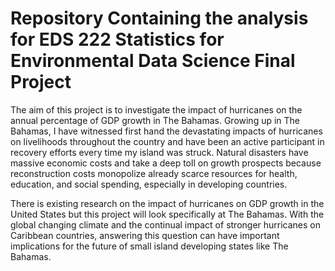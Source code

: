 # Repository Containing the analysis for EDS 222 Statistics for Environmental Data Science Final Project 


The aim of this project is to investigate the impact of hurricanes on the annual percentage of GDP growth in The Bahamas. Growing up in The Bahamas, I have witnessed first hand the devastating impacts of hurricanes on livelihoods throughout the country and have been an active participant in recovery efforts every time my island was struck. Natural disasters have massive economic costs and take a deep toll on growth prospects because reconstruction costs monopolize already scarce resources for health, education, and social spending, especially in developing countries.

There is existing research on the impact of hurricanes on GDP growth in the United States but this project will look specifically at The Bahamas. With the global changing climate and the continual impact of stronger hurricanes on Caribbean countries, answering this question can have important implications for the future of small island developing states like The Bahamas.

